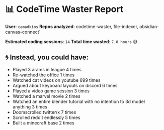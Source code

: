 # 📊 CodeTime Waster Report

**User**: `camadkins`
**Repos analyzed**: codetime-waster, file-indexer, obsidian-canvas-connect`

**Estimated coding sessions**: `14`
**Total time wasted**: `7.0 hours` 😅

## 🌀 Instead, you could have:

- Played 3 arams in league 4 times
- Re-watched the office 1 times
- Watched cat videos on youtube 699 times
- Argued about keyboard layouts on discord 6 times
- Played a video game session 3 times
- Watched a marvel movie 2 times
- Watched an entire blender tutorial with no intention to 3d model anything 3 times
- Doomscrolled twitter/x 7 times
- Scrolled reddit endlessly 5 times
- Built a minecraft base 2 times
